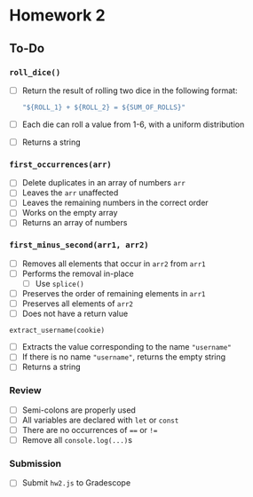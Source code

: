 # Homework 2

## To-Do

### `roll_dice()`

- [ ] Return the result of rolling two dice in the following format:

  ```js
  "${ROLL_1} + ${ROLL_2} = ${SUM_OF_ROLLS}"
  ```

- [ ] Each die can roll a value from 1-6, with a uniform distribution

- [ ] Returns a string

### `first_occurrences(arr)`

- [ ] Delete duplicates in an array of numbers `arr`
- [ ] Leaves the `arr` unaffected
- [ ] Leaves the remaining numbers in the correct order
- [ ] Works on the empty array
- [ ] Returns an array of numbers

### `first_minus_second(arr1, arr2)`

- [ ] Removes all elements that occur in `arr2` from `arr1`
- [ ] Performs the removal in-place
  - [ ] Use `splice()`

- [ ] Preserves the order of remaining elements in `arr1`
- [ ] Preserves all elements of `arr2`
- [ ] Does not have a return value

`extract_username(cookie)`

- [ ] Extracts the value corresponding to the name `"username"`
- [ ] If there is no name `"username"`, returns the empty string
- [ ] Returns a string

### Review

- [ ] Semi-colons are properly used
- [ ] All variables are declared with `let` or `const`
- [ ] There are no occurrences of `==` or `!=`
- [ ] Remove all `console.log(...)`s

### Submission

- [ ] Submit `hw2.js` to Gradescope